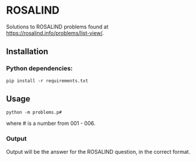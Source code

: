 # ROSALIND
Solutions to ROSALIND problems found at https://rosalind.info/problems/list-view/.

## Installation
### Python dependencies:
```
pip install -r requirements.txt
```

## Usage
```
python -m problems.p#
```
where # is a number from 001 - 006.
### Output
Output will be the answer for the ROSALIND question, in the correct format.
